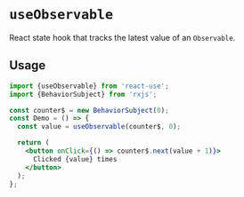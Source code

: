 # `useObservable`

React state hook that tracks the latest value of an `Observable`.


## Usage

```jsx
import {useObservable} from 'react-use';
import {BehaviorSubject} from 'rxjs';

const counter$ = new BehaviorSubject(0);
const Demo = () => {
  const value = useObservable(counter$, 0);

  return (
    <button onClick={() => counter$.next(value + 1)}>
      Clicked {value} times
    </button>
  );
};
```
